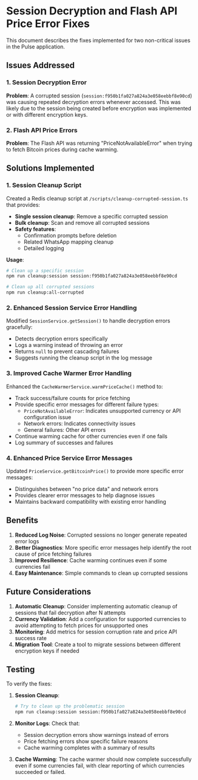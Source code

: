 # Session Decryption and Flash API Price Error Fixes

This document describes the fixes implemented for two non-critical issues in the Pulse application.

## Issues Addressed

### 1. Session Decryption Error
**Problem**: A corrupted session (`session:f950b1fa027a824a3e058eebbf8e90cd`) was causing repeated decryption errors whenever accessed. This was likely due to the session being created before encryption was implemented or with different encryption keys.

### 2. Flash API Price Errors
**Problem**: The Flash API was returning "PriceNotAvailableError" when trying to fetch Bitcoin prices during cache warming.

## Solutions Implemented

### 1. Session Cleanup Script

Created a Redis cleanup script at `/scripts/cleanup-corrupted-session.ts` that provides:

- **Single session cleanup**: Remove a specific corrupted session
- **Bulk cleanup**: Scan and remove all corrupted sessions
- **Safety features**: 
  - Confirmation prompts before deletion
  - Related WhatsApp mapping cleanup
  - Detailed logging

**Usage**:
```bash
# Clean up a specific session
npm run cleanup:session session:f950b1fa027a824a3e058eebbf8e90cd

# Clean up all corrupted sessions
npm run cleanup:all-corrupted
```

### 2. Enhanced Session Service Error Handling

Modified `SessionService.getSession()` to handle decryption errors gracefully:

- Detects decryption errors specifically
- Logs a warning instead of throwing an error
- Returns `null` to prevent cascading failures
- Suggests running the cleanup script in the log message

### 3. Improved Cache Warmer Error Handling

Enhanced the `CacheWarmerService.warmPriceCache()` method to:

- Track success/failure counts for price fetching
- Provide specific error messages for different failure types:
  - `PriceNotAvailableError`: Indicates unsupported currency or API configuration issue
  - Network errors: Indicates connectivity issues
  - General failures: Other API errors
- Continue warming cache for other currencies even if one fails
- Log summary of successes and failures

### 4. Enhanced Price Service Error Messages

Updated `PriceService.getBitcoinPrice()` to provide more specific error messages:

- Distinguishes between "no price data" and network errors
- Provides clearer error messages to help diagnose issues
- Maintains backward compatibility with existing error handling

## Benefits

1. **Reduced Log Noise**: Corrupted sessions no longer generate repeated error logs
2. **Better Diagnostics**: More specific error messages help identify the root cause of price fetching failures
3. **Improved Resilience**: Cache warming continues even if some currencies fail
4. **Easy Maintenance**: Simple commands to clean up corrupted sessions

## Future Considerations

1. **Automatic Cleanup**: Consider implementing automatic cleanup of sessions that fail decryption after N attempts
2. **Currency Validation**: Add a configuration for supported currencies to avoid attempting to fetch prices for unsupported ones
3. **Monitoring**: Add metrics for session corruption rate and price API success rate
4. **Migration Tool**: Create a tool to migrate sessions between different encryption keys if needed

## Testing

To verify the fixes:

1. **Session Cleanup**:
   ```bash
   # Try to clean up the problematic session
   npm run cleanup:session session:f950b1fa027a824a3e058eebbf8e90cd
   ```

2. **Monitor Logs**: Check that:
   - Session decryption errors show warnings instead of errors
   - Price fetching errors show specific failure reasons
   - Cache warming completes with a summary of results

3. **Cache Warming**: The cache warmer should now complete successfully even if some currencies fail, with clear reporting of which currencies succeeded or failed.